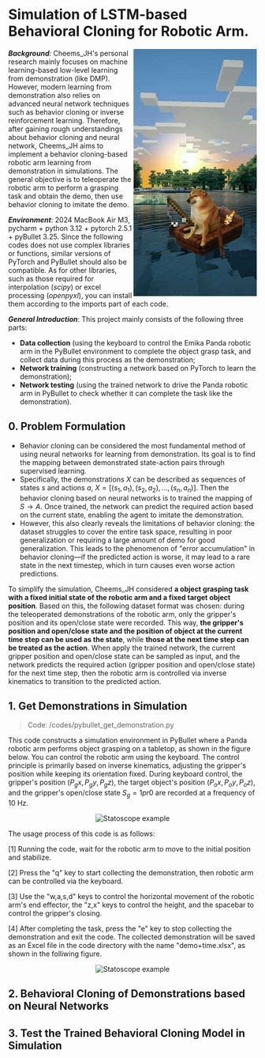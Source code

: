 # Simulation of LSTM-based Behavioral Cloning for Robotic Arm.

<img src="figures/cheems.jpg" align="right"
     alt="Size Limit logo by Anton Lovchikov" width="250" height="500">


***Background***: Cheems_JH's personal research mainly focuses on machine learning-based low-level learning from demonstration (like DMP). However, modern learning from demonstration also relies on advanced neural network techniques such as behavior cloning or inverse reinforcement learning. Therefore, after gaining rough understandings about behavior cloning and neural network, Cheems_JH aims to implement a behavior cloning-based robotic arm learning from demonstration in simulations. The general objective is to teleoperate the robotic arm to perform a grasping task and obtain the demo, then use behavior cloning to imitate the demo.

***Environment***: 2024 MacBook Air M3, pycharm + python 3.12 + pytorch 2.5.1 + pyBullet 3.25.
Since the following codes does not use complex libraries or functions, similar versions of PyTorch and PyBullet should also be compatible. 
As for other libraries, such as those required for interpolation (*scipy*) or excel processing (*openpyxl*), you can install them according to the imports part of each code.

***General Introduction***: This project mainly consists of the following three parts:
- **Data collection** (using the keyboard to control the Emika Panda robotic arm in the PyBullet environment to complete the object grasp task, and collect data during this process as the demonstration;
- **Network training** (constructing a network based on PyTorch to learn the demonstration);
- **Network testing** (using the trained network to drive the Panda robotic arm in PyBullet to check whether it can complete the task like the demonstration).


## 0. Problem Formulation
- Behavior cloning can be considered the most fundamental method of using neural networks for learning from demonstration. Its goal is to find the mapping between demonstrated state-action pairs through supervised learning.
- Specifically, the demonstrations $X$ can be described as sequences of states $s$ and actions $a$, $X=[(s_1,a_1), (s_2,a_2), ... , (s_n,a_n)]$. Then the behavior cloning based on neural networks is to trained the mapping of $S \to A$. Once trained, the network can predict the required action based on the current state, enabling the agent to imitate the demonstration.
- However, this also clearly reveals the limitations of behavior cloning: the dataset struggles to cover the entire task space, resulting in poor generalization or requiring a large amount of demo for good generalization. This leads to the phenomenon of "error accumulation" in behavior cloning—if the predicted action is worse, it may lead to a rare state in the next timestep, which in turn causes even worse action predictions.

To simplify the simulation, Cheems_JH considered **a object grasping task with a fixed initial state of the robotic arm and a fixed target object position**. 
Based on this, the following dataset format was chosen: during the teleoperated demonstrations of the robotic arm, only the gripper's position and its open/close state were recorded. This way, **the gripper's position and open/close state and the position of object at the current time step can be used as the state**, while **those at the next time step can be treated as the action**. When apply the trained network, the current gripper position and open/close state can be sampled as input, and the network predicts the required action (gripper position and open/close state) for the next time step, then the robotic arm is controlled via inverse kinematics to transition to the predicted action.

## 1. Get Demonstrations in Simulation
> Code: /codes/pybullet_get_demonstration.py

This code constructs a simulation environment in PyBullet where a Panda robotic arm performs object grasping on a tabletop, as shown in the figure below. You can control the robotic arm using the keyboard. The control principle is primarily based on inverse kinematics, adjusting the gripper's position while keeping its orientation fixed. During keyboard control, the gripper's position $(P_gx, P_gy, P_gz)$, the target object's position $(P_ox, P_oy, P_oz)$, and the gripper's open/close state $S_g = 1 pr 0$ are recorded at a frequency of 10 Hz. 

<p align="center">
  <img src="pictures/get_demo1.png" alt="Statoscope example" width="600">
</p>

The usage process of this code is as follows:

[1] Running the code, wait for the robotic arm to move to the initial position and stabilize.

[2] Press the "q" key to start collecting the demonstration, then robotic arm can be controlled via the keyboard.

[3] Use the "w,a,s,d" keys to control the horizontal movement of the robotic arm's end effector, the "z,x" keys to control the height, and the spacebar to control the gripper's closing.

[4] After completing the task, press the "e" key to stop collecting the demonstration and exit the code. The collected demonstration will be saved as an Excel file in the code directory with the name "demo+time.xlsx", as shown in the folliwing figure.

<p align="center">
  <img src="pictures/get_demo2.png" alt="Statoscope example" width="600">
</p>

## 2. Behavioral Cloning of Demonstrations based on Neural Networks
## 3. Test the Trained Behavioral Cloning Model in Simulation
